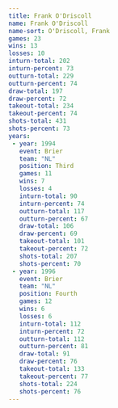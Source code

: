 ```yaml
---
title: Frank O'Driscoll
name: Frank O'Driscoll
name-sort: O'Driscoll, Frank
games: 23
wins: 13
losses: 10
inturn-total: 202
inturn-percent: 73
outturn-total: 229
outturn-percent: 74
draw-total: 197
draw-percent: 72
takeout-total: 234
takeout-percent: 74
shots-total: 431
shots-percent: 73
years:
 - year: 1994
   event: Brier
   team: "NL"
   position: Third
   games: 11
   wins: 7
   losses: 4
   inturn-total: 90
   inturn-percent: 74
   outturn-total: 117
   outturn-percent: 67
   draw-total: 106
   draw-percent: 69
   takeout-total: 101
   takeout-percent: 72
   shots-total: 207
   shots-percent: 70
 - year: 1996
   event: Brier
   team: "NL"
   position: Fourth
   games: 12
   wins: 6
   losses: 6
   inturn-total: 112
   inturn-percent: 72
   outturn-total: 112
   outturn-percent: 81
   draw-total: 91
   draw-percent: 76
   takeout-total: 133
   takeout-percent: 77
   shots-total: 224
   shots-percent: 76
---
```

